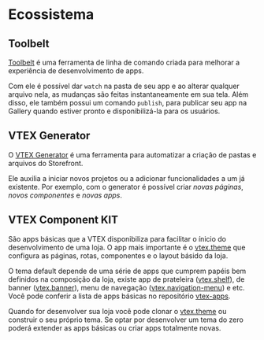 # Ecossistema

## Toolbelt

[Toolbelt](https://github.com/vtex/toolbelt) é uma ferramenta de linha de comando criada para melhorar a experiência de desenvolvimento de apps.

Com ele é possível dar `watch` na pasta de seu app e ao alterar qualquer arquivo nela, as mudanças são feitas instantaneamente em sua tela. Além disso, ele também possui um comando `publish`, para publicar seu app na Gallery quando estiver pronto e disponibilizá-la para os usuários.

## VTEX Generator

O [VTEX Generator](https://github.com/vtex/generator-vtex) é uma ferramenta para automatizar a criação de pastas e arquivos do Storefront. 

Ele auxilia a iniciar novos projetos ou a adicionar funcionalidades a um já existente. Por exemplo, com o generator é possível criar _novas páginas_, _novos componentes_ e _novas apps_.

## VTEX Component KIT

São apps básicas que a VTEX disponibiliza para facilitar o ínicio do desenvolvimento de uma loja. O app mais importante é o [vtex.theme](https://github.com/vtex-apps/theme) que configura as páginas, rotas, componentes e o layout básido da loja.

O tema default depende de uma série de apps que cumprem papéis bem definidos na composição da loja, existe app de prateleira ([vtex.shelf](https://github.com/vtex-apps/shelf)), de banner ([vtex.banner](https://github.com/vtex-apps/banner)), menu de navegação ([vtex.navigation-menu](https://github.com/vtex-apps/navigation-menu)) e etc. Você pode conferir a lista de apps básicas no repositório [vtex-apps](https://github.com/vtex-apps).

Quando for desenvolver sua loja você pode clonar o [vtex.theme](https://github.com/vtex-apps/theme) ou construir o seu próprio tema. Se optar por desenvolver um tema do zero poderá extender as apps básicas ou criar apps totalmente novas.